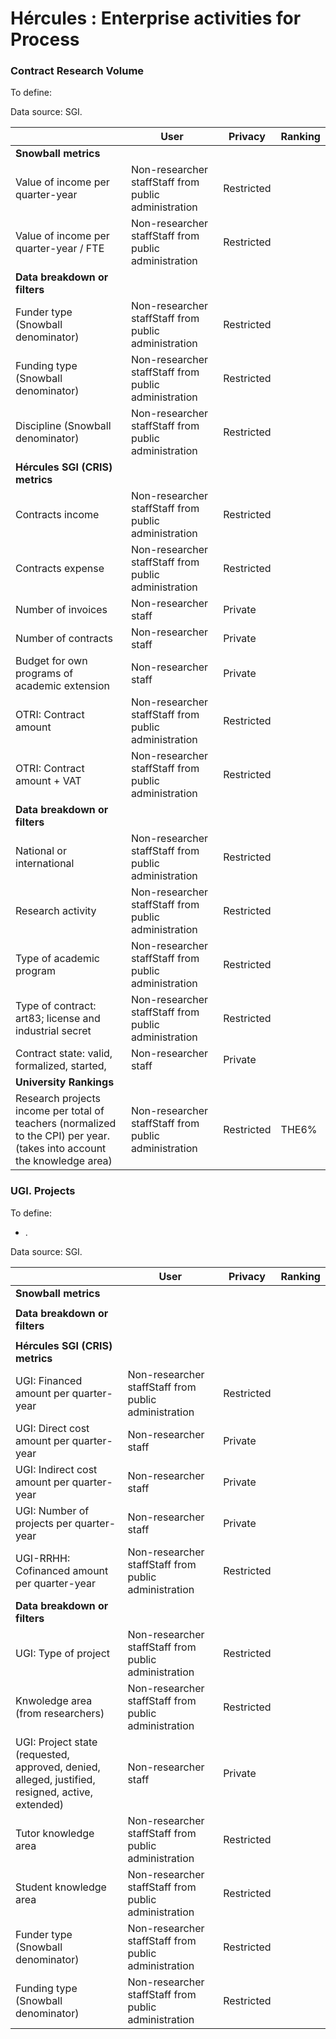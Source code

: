 # Hércules : Enterprise activities for Process



### Contract Research Volume

To define:

Data source: SGI.



|  | User | Privacy | Ranking |
| --- | --- | --- | --- |
| **Snowball metrics** |  |  |  |
| Value of income per quarter\-year | Non\-researcher staffStaff from public administration | Restricted |  |
| Value of income per quarter\-year / FTE | Non\-researcher staffStaff from public administration | Restricted |  |
| **Data breakdown or filters** |  |  |  |
| Funder type (Snowball denominator) | Non\-researcher staffStaff from public administration | Restricted |  |
| Funding type (Snowball denominator) | Non\-researcher staffStaff from public administration | Restricted |  |
| Discipline (Snowball denominator) | Non\-researcher staffStaff from public administration | Restricted |  |
| **Hércules SGI (CRIS) metrics** |  |  |  |
| Contracts income | Non\-researcher staffStaff from public administration | Restricted |  |
| Contracts expense | Non\-researcher staffStaff from public administration | Restricted |  |
| Number of invoices | Non\-researcher staff | Private |  |
| Number of contracts | Non\-researcher staff | Private |  |
| Budget for own programs of academic extension | Non\-researcher staff | Private |  |
| OTRI: Contract amount | Non\-researcher staffStaff from public administration | Restricted |  |
| OTRI: Contract amount \+ VAT | Non\-researcher staffStaff from public administration | Restricted |  |
| **Data breakdown or filters** |  |  |  |
| National or international | Non\-researcher staffStaff from public administration | Restricted |  |
| Research activity | Non\-researcher staffStaff from public administration | Restricted |  |
| Type of academic program | Non\-researcher staffStaff from public administration | Restricted |  |
| Type of contract: art83; license and industrial secret | Non\-researcher staffStaff from public administration | Restricted |  |
| Contract state: valid, formalized, started, | Non\-researcher staff | Private |  |
| **University Rankings** |  |  |  |
| Research projects income per total of teachers (normalized to the CPI) per year.(takes into account the knowledge area) | Non\-researcher staffStaff from public administration | Restricted | THE6% |

  


### UGI. Projects

To define:

* .

Data source: SGI.



|  | User | Privacy | Ranking |
| --- | --- | --- | --- |
| **Snowball metrics** |  |  |  |
|  |  |  |  |
| **Data breakdown or filters** |  |  |  |
|  |  |  |  |
| **Hércules SGI (CRIS) metrics** |  |  |  |
| UGI: Financed amount per quarter\-year | Non\-researcher staffStaff from public administration | Restricted |  |
| UGI: Direct cost amount per quarter\-year | Non\-researcher staff | Private |  |
| UGI: Indirect cost amount per quarter\-year | Non\-researcher staff | Private |  |
| UGI: Number of projects per quarter\-year | Non\-researcher staff | Private |  |
| UGI\-RRHH: Cofinanced amount per quarter\-year | Non\-researcher staffStaff from public administration | Restricted |  |
| **Data breakdown or filters** |  |  |  |
| UGI: Type of project | Non\-researcher staffStaff from public administration | Restricted |  |
| Knwoledge area (from researchers) | Non\-researcher staffStaff from public administration | Restricted |  |
| UGI: Project state (requested, approved, denied, alleged, justified, resigned, active, extended) | Non\-researcher staff | Private |  |
| Tutor knowledge area | Non\-researcher staffStaff from public administration | Restricted |  |
| Student knowledge area | Non\-researcher staffStaff from public administration | Restricted |  |
| Funder type (Snowball denominator) | Non\-researcher staffStaff from public administration | Restricted |  |
| Funding type (Snowball denominator) | Non\-researcher staffStaff from public administration | Restricted |  |

  


  





